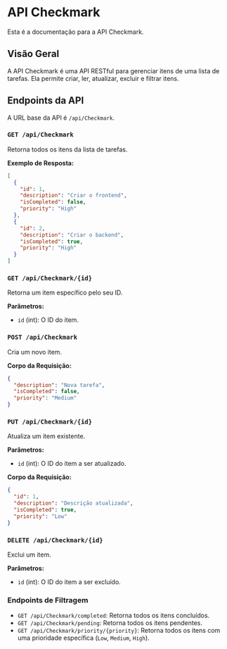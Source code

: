 # API Checkmark

Esta é a documentação para a API Checkmark.

## Visão Geral

A API Checkmark é uma API RESTful para gerenciar itens de uma lista de tarefas. Ela permite criar, ler, atualizar, excluir e filtrar itens.

## Endpoints da API

A URL base da API é `/api/Checkmark`.

### `GET /api/Checkmark`

Retorna todos os itens da lista de tarefas.

**Exemplo de Resposta:**
```json
[
  {
    "id": 1,
    "description": "Criar o frontend",
    "isCompleted": false,
    "priority": "High"
  },
  {
    "id": 2,
    "description": "Criar o backend",
    "isCompleted": true,
    "priority": "High"
  }
]
```

### `GET /api/Checkmark/{id}`

Retorna um item específico pelo seu ID.

**Parâmetros:**
- `id` (int): O ID do item.

### `POST /api/Checkmark`

Cria um novo item.

**Corpo da Requisição:**
```json
{
  "description": "Nova tarefa",
  "isCompleted": false,
  "priority": "Medium"
}
```

### `PUT /api/Checkmark/{id}`

Atualiza um item existente.

**Parâmetros:**
- `id` (int): O ID do item a ser atualizado.

**Corpo da Requisição:**
```json
{
  "id": 1,
  "description": "Descrição atualizada",
  "isCompleted": true,
  "priority": "Low"
}
```

### `DELETE /api/Checkmark/{id}`

Exclui um item.

**Parâmetros:**
- `id` (int): O ID do item a ser excluído.

### Endpoints de Filtragem

-   `GET /api/Checkmark/completed`: Retorna todos os itens concluídos.
-   `GET /api/Checkmark/pending`: Retorna todos os itens pendentes.
-   `GET /api/Checkmark/priority/{priority}`: Retorna todos os itens com uma prioridade específica (`Low`, `Medium`, `High`).
